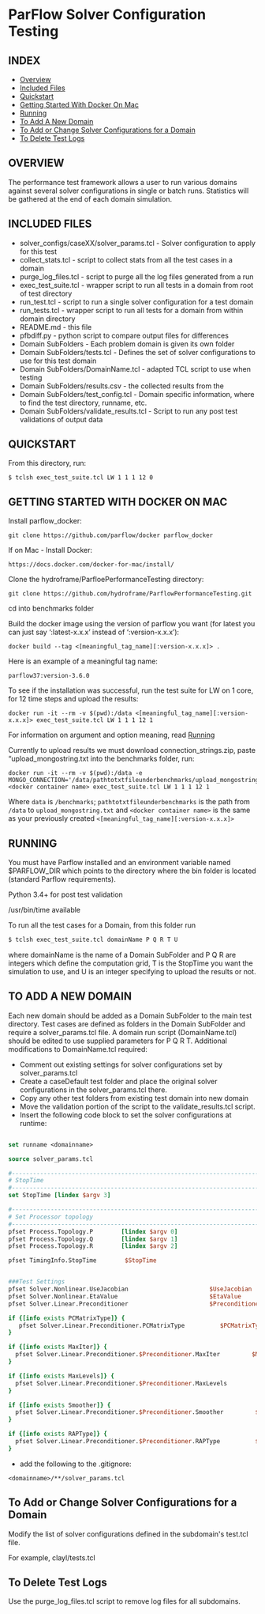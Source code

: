 # ParFlow Solver Configuration Testing

## INDEX
 * [Overview](#overview)
 * [Included Files](#included-files)
 * [Quickstart](#quickstart)
 * [Getting Started With Docker On Mac](#getting-started-with-docker-on-mac)
 * [Running](#running)
 * [To Add A New Domain](#to-add-a-new-domain)
 * [To Add or Change Solver Configurations for a Domain](#to-add-or-change-solver-configurations-for-a-domain)
 * [To Delete Test Logs](#to-delete-test-logs)

## OVERVIEW

 The performance test framework allows a user to run various domains against several solver configurations 
 in single or batch runs. Statistics will be gathered at the end of each domain simulation.


## INCLUDED FILES

 * solver_configs/caseXX/solver_params.tcl - Solver configuration to apply for this test
 * collect_stats.tcl - script to collect stats from all the test cases in a domain
 * purge_log_files.tcl - script to purge all the log files generated from a run
 * exec_test_suite.tcl - wrapper script to run all tests in a domain from root of test directory
 * run_test.tcl - script to run a single solver configuration for a test domain
 * run_tests.tcl - wrapper script to run all tests for a domain from within domain directory 
 * README.md - this file
 * pfbdiff.py - python script to compare output files for differences
 * Domain SubFolders - Each problem domain is given its own folder
 * Domain SubFolders/tests.tcl - Defines the set of solver configurations to use for this test domain
 * Domain SubFolders/DomainName.tcl - adapted TCL script to use when testing
 * Domain SubFolders/results.csv - the collected results from the
 * Domain SubFolders/test_config.tcl - Domain specific information, where to find the test directory, runname, etc.
 * Domain SubFolders/validate_results.tcl - Script to run any post test validations of output data
 

## QUICKSTART
From this directory, run:
```
$ tclsh exec_test_suite.tcl LW 1 1 1 12 0
```


## GETTING STARTED WITH DOCKER ON MAC
Install parflow_docker:
```
git clone https://github.com/parflow/docker parflow_docker
```

If on Mac - Install Docker:
```
https://docs.docker.com/docker-for-mac/install/
```

Clone the hydroframe/ParfloePerformanceTesting directory:
```
git clone https://github.com/hydroframe/ParflowPerformanceTesting.git
```

cd into benchmarks folder

Build the docker image using the version of parflow you want (for latest you can just say ‘:latest-x.x.x’ instead of ‘:version-x.x.x’):
```
docker build --tag <[meaningful_tag_name][:version-x.x.x]> .
```

Here is an example of a meaningful tag name: 
```
parflow37:version-3.6.0
```

To see if the installation was successful, run the test suite for LW on 1 core, for 12 time steps and upload the results:
```
docker run -it --rm -v $(pwd):/data <[meaningful_tag_name][:version-x.x.x]> exec_test_suite.tcl LW 1 1 1 12 1
```

For information on argument and option meaning, read [Running](#running)

Currently to upload results we must download connection_strings.zip, paste “upload_mongostring.txt into the benchmarks folder, run:
```
docker run -it --rm -v $(pwd):/data -e MONGO_CONNECTION='/data/pathtotxtfileunderbenchmarks/upload_mongostring.txt' <docker container name> exec_test_suite.tcl LW 1 1 1 12 1
```

Where ```data``` is ```/benchmarks```; ```pathtotxtfileunderbenchmarks``` is the path from ```/data``` to ```upload_mongostring.txt``` and ```<docker container name>``` is the same as your previously created ```<[meaningful_tag_name][:version-x.x.x]>```


## RUNNING

 You must have Parflow installed and an environment variable named $PARFLOW_DIR which points to the directory where the 
 bin folder is located (standard Parflow requirements). 
 
 Python 3.4+ for post test validation

 /usr/bin/time available

 To run all the test cases for a Domain, from this folder run 
 ```bash
 $ tclsh exec_test_suite.tcl domainName P Q R T U
 ```
 where domainName is the name of a Domain SubFolder and P Q R are integers which define the computation grid,
 T is the StopTime you want the simulation to use, and U is an integer specifying to upload the results or not.
 
  

## TO ADD A NEW DOMAIN
 
 Each new domain should be added as a Domain SubFolder to the main test directory. 
 Test cases are defined as folders in the Domain SubFolder and require a solver_params.tcl file.
 A domain run script (DomainName.tcl) should be edited to use supplied parameters for P Q R T.
 Additional modifications to DomainName.tcl required:
 * Comment out existing settings for solver configurations set by solver_params.tcl
 * Create a caseDefault test folder and place the original solver configurations in the solver_params.tcl there.
 * Copy any other test folders from existing test domain into new domain
 * Move the validation portion of the script to the validate_results.tcl script.
 * Insert the following code block to set the solver configurations at runtime: 
 ```tcl
 
 set runname <domainname>
 
 source solver_params.tcl

 #-----------------------------------------------------------------------------
 # StopTime
 #-----------------------------------------------------------------------------
 set StopTime [lindex $argv 3]

 #-----------------------------------------------------------------------------
 # Set Processor topology 
 #-----------------------------------------------------------------------------
 pfset Process.Topology.P        [lindex $argv 0]
 pfset Process.Topology.Q        [lindex $argv 1]
 pfset Process.Topology.R        [lindex $argv 2]
 
 pfset TimingInfo.StopTime        $StopTime
 
 
 ###Test Settings
 pfset Solver.Nonlinear.UseJacobian                       $UseJacobian 
 pfset Solver.Nonlinear.EtaValue                          $EtaValue
 pfset Solver.Linear.Preconditioner                       $Preconditioner

 if {[info exists PCMatrixType]} {
	pfset Solver.Linear.Preconditioner.PCMatrixType          $PCMatrixType
 }

 if {[info exists MaxIter]} { 
   pfset Solver.Linear.Preconditioner.$Preconditioner.MaxIter         $MaxIter
 }

 if {[info exists MaxLevels]} { 
   pfset Solver.Linear.Preconditioner.$Preconditioner.MaxLevels         $MaxLevels
 }

 if {[info exists Smoother]} { 
   pfset Solver.Linear.Preconditioner.$Preconditioner.Smoother         $Smoother
 }

 if {[info exists RAPType]} {
   pfset Solver.Linear.Preconditioner.$Preconditioner.RAPType          $RAPType
 }
```
* add the following to the .gitignore:
```
<domainname>/**/solver_params.tcl
```

## To Add or Change Solver Configurations for a Domain

Modify the list of solver configurations defined in the subdomain's test.tcl file. 

For example, clayl/tests.tcl


## To Delete Test Logs

Use the purge_log_files.tcl script to remove log files for all subdomains.


